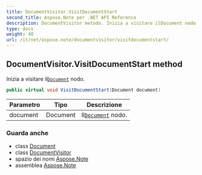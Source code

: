 ```yaml
---
title: DocumentVisitor.VisitDocumentStart
second_title: Aspose.Note per .NET API Reference
description: DocumentVisitor metodo. Inizia a visitare ilDocument nodo.
type: docs
weight: 40
url: /it/net/aspose.note/documentvisitor/visitdocumentstart/
---
```

## DocumentVisitor.VisitDocumentStart method

Inizia a visitare il[`Document`](../../document/) nodo.

```csharp
public virtual void VisitDocumentStart(Document document)
```

| Parametro | Tipo | Descrizione |
| --- | --- | --- |
| document | Document | Il[`Document`](../../document/) nodo. |

### Guarda anche

* class [Document](../../document/)
* class [DocumentVisitor](../)
* spazio dei nomi [Aspose.Note](../../documentvisitor/)
* assemblea [Aspose.Note](../../../)


